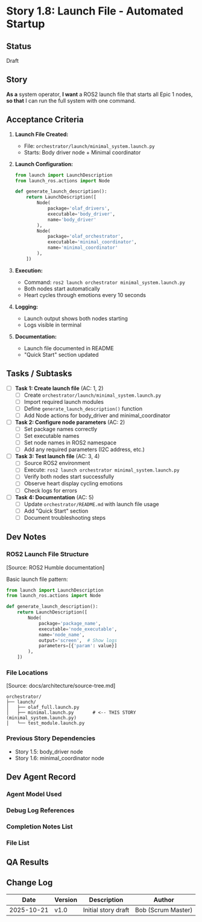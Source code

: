 # Story 1.8: Launch File - Automated Startup

## Status
Draft

## Story
**As a** system operator,
**I want** a ROS2 launch file that starts all Epic 1 nodes,
**so that** I can run the full system with one command.

## Acceptance Criteria

1. **Launch File Created:**
   - File: `orchestrator/launch/minimal_system.launch.py`
   - Starts: Body driver node + Minimal coordinator

2. **Launch Configuration:**
   ```python
   from launch import LaunchDescription
   from launch_ros.actions import Node

   def generate_launch_description():
       return LaunchDescription([
           Node(
               package='olaf_drivers',
               executable='body_driver',
               name='body_driver'
           ),
           Node(
               package='olaf_orchestrator',
               executable='minimal_coordinator',
               name='minimal_coordinator'
           ),
       ])
   ```

3. **Execution:**
   - Command: `ros2 launch orchestrator minimal_system.launch.py`
   - Both nodes start automatically
   - Heart cycles through emotions every 10 seconds

4. **Logging:**
   - Launch output shows both nodes starting
   - Logs visible in terminal

5. **Documentation:**
   - Launch file documented in README
   - "Quick Start" section updated

## Tasks / Subtasks

- [ ] **Task 1: Create launch file** (AC: 1, 2)
  - [ ] Create `orchestrator/launch/minimal_system.launch.py`
  - [ ] Import required launch modules
  - [ ] Define `generate_launch_description()` function
  - [ ] Add Node actions for body_driver and minimal_coordinator

- [ ] **Task 2: Configure node parameters** (AC: 2)
  - [ ] Set package names correctly
  - [ ] Set executable names
  - [ ] Set node names in ROS2 namespace
  - [ ] Add any required parameters (I2C address, etc.)

- [ ] **Task 3: Test launch file** (AC: 3, 4)
  - [ ] Source ROS2 environment
  - [ ] Execute: `ros2 launch orchestrator minimal_system.launch.py`
  - [ ] Verify both nodes start successfully
  - [ ] Observe heart display cycling emotions
  - [ ] Check logs for errors

- [ ] **Task 4: Documentation** (AC: 5)
  - [ ] Update `orchestrator/README.md` with launch file usage
  - [ ] Add "Quick Start" section
  - [ ] Document troubleshooting steps

## Dev Notes

### ROS2 Launch File Structure
[Source: ROS2 Humble documentation]

Basic launch file pattern:
```python
from launch import LaunchDescription
from launch_ros.actions import Node

def generate_launch_description():
    return LaunchDescription([
        Node(
            package='package_name',
            executable='node_executable',
            name='node_name',
            output='screen',  # Show logs
            parameters=[{'param': value}]
        ),
    ])
```

### File Locations
[Source: docs/architecture/source-tree.md]
```
orchestrator/
├── launch/
│   ├── olaf_full.launch.py
│   ├── minimal.launch.py       # <-- THIS STORY (minimal_system.launch.py)
│   └── test_module.launch.py
```

### Previous Story Dependencies
- Story 1.5: body_driver node
- Story 1.6: minimal_coordinator node

## Dev Agent Record

### Agent Model Used
<!-- To be filled by dev agent -->

### Debug Log References
<!-- To be filled by dev agent -->

### Completion Notes List
<!-- To be filled by dev agent -->

### File List
<!-- To be filled by dev agent -->

## QA Results
<!-- To be filled by QA agent -->

## Change Log

| Date | Version | Description | Author |
|------|---------|-------------|--------|
| 2025-10-21 | v1.0 | Initial story draft | Bob (Scrum Master) |
